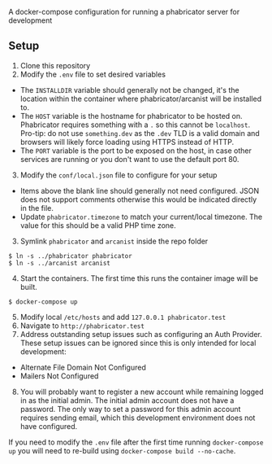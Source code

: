 A docker-compose configuration for running a phabricator server for development

## Setup
1. Clone this repository
2. Modify the `.env` file to set desired variables
  - The `INSTALLDIR` variable should generally not be changed, it's the location within the container where phabricator/arcanist will be installed to.
  - The `HOST` variable is the hostname for phabricator to be hosted on. Phabricator requires something with a `.` so this cannot be `localhost`. Pro-tip: do not use `something.dev` as the `.dev` TLD is a valid domain and browsers will likely force loading using HTTPS instead of HTTP.
  - The `PORT` variable is the port to be exposed on the host, in case other services are running or you don't want to use the default port 80.
3. Modify the `conf/local.json` file to configure for your setup
  - Items above the blank line should generally not need configured. JSON does not support comments otherwise this would be indicated directly in the file.
  - Update `phabricator.timezone` to match your current/local timezone. The value for this should be a valid PHP time zone.
3. Symlink `phabricator` and `arcanist` inside the repo folder
```
$ ln -s ../phabricator phabricator
$ ln -s ../arcanist arcanist
```
4. Start the containers. The first time this runs the container image will be built.
```
$ docker-compose up
```
5. Modify local `/etc/hosts` and add `127.0.0.1 phabricator.test`
6. Navigate to `http://phabricator.test`
7. Address outstanding setup issues such as configuring an Auth Provider. These setup issues can be ignored since this is only intended for local development:
  - Alternate File Domain Not Configured
  - Mailers Not Configured
8. You will probably want to register a new account while remaining logged in as the initial admin. The initial admin account does not have a password. The only way to set a password for this admin account requires sending email, which this development environment does not have configured.

If you need to modify the `.env` file after the first time running `docker-compose up` you will need to re-build using `docker-compose build --no-cache`.
